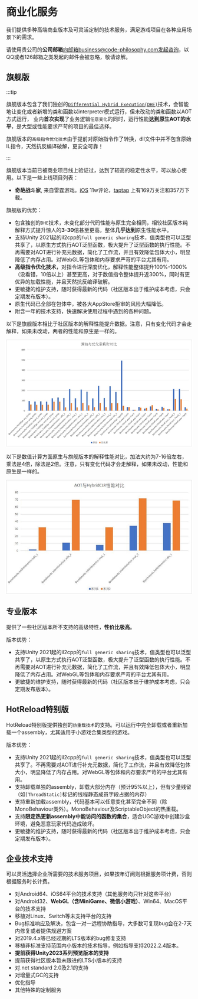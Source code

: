 # 商业化服务

我们提供多种高端商业版本及可灵活定制的技术服务，满足游戏项目在各种应用场景下的需求。

请使用贵公司的**公司邮箱**向邮箱business@code-philosophy.com发起咨询，以QQ或者126邮箱之类发起的邮件会被忽略，敬请谅解。

## 旗舰版

:::tip

旗舰版本包含了我们独创的[`Differential Hybrid Execution(DHE)`](/advanced/differentialhybridexecution.md)技术，会智能地让变化或者新增的类和函数以interpreter模式运行，但未改动的类和函数以AOT方式运行，
业内**首次实现**了业务逻辑`任意变化`的同时，运行性能**达到原生AOT的水平**，是大型或性能要求严苛的项目的最佳选择。

旗舰版本的`高级指令优化技术`由于提前对原始指令作了转换，dll文件中并不包含原始IL指令，天然抗反编译破解，更安全可靠！

:::

旗舰版本当前已被商业项目线上验证过，达到了较高的稳定性水平，可以放心使用。以下是一些上线项目列表：

- **奇葩战斗家**, 来自雷霆游戏。[iOS](https://apps.apple.com/cn/app/%E5%A5%87%E8%91%A9%E6%88%98%E6%96%97%E5%AE%B6/id1434798394) 11w评论，[taptap](https://www.taptap.cn/app/45981?utm_medium=seo&utm_source=google) 上有169万关注和357万下载。

旗舰版的优势：

- 包含独创的`DHE`技术，未变化部分代码性能与原生完全相同，相较社区版本纯解释方式提升惊人的**3-30**倍甚至更高，整体**几乎达到**原生性能水平。
- 支持Unity 2021起的il2cpp的`full generic sharing`技术，值类型也可以泛型共享了，以原生方式执行AOT泛型函数，极大提升了泛型函数的执行性能。不再需要对AOT进行补充元数据，简化了工作流，并且有效降低包体大小，明显降低了内存占用。对WebGL等包体和内存要求严苛的平台尤其有用。
- **高级指令优化技术**，对指令进行深度优化，解释性能整体提升100%-1000%（没看错，10倍以上）甚至更高，对于数值指令整体提升近300%，同时有更优异的加载性能，并且天然抗反编译破解。
- 更敏捷的维护支持，随时获得最新的代码（社区版本出于维护成本考虑，只会定期发布版本）。
- 原生代码已全部在包体中，被各大AppStore拒审的风险大幅降低。
- 附含一年的技术支持，快速解决使用过程中遇到的各种问题。


以下是旗舰版本相比于社区版本的解释性能提升数据。注意，只有变化代码才会走解释，如果未改动，两者的性能和原生是一样的。

![interpreter_optimization](/img/hybridclr/interpreter_optimization.jpg)

以下是数值计算方面原生与旗舰版本的解释性能对比，加法大约为7-16倍左右，乘法是4倍，除法是2倍。注意，只有变化代码才会走解释，如果未改动，性能和原生是一样的。

![benchmark_numeric](/img/hybridclr/benchmark_numeric.jpg)


## 专业版本

提供了一些社区版本所不支持的高级特性，**性价比极高**。

版本优势：

- 支持Unity 2021起的il2cpp的`full generic sharing`技术，值类型也可以泛型共享了，以原生方式执行AOT泛型函数，极大提升了泛型函数的执行性能。不再需要对AOT进行补充元数据，简化了工作流，并且有效降低包体大小，明显降低了内存占用。对WebGL等包体和内存要求严苛的平台尤其有用。
- 更敏捷的维护支持，随时获得最新的代码（社区版本出于维护成本考虑，只会定期发布版本）。

## HotReload特别版

HotReload特别版提供独创的`热重载技术`的支持。可以运行中完全卸载或者重新加载一个assembly，尤其适用于小游戏合集类型的游戏。

版本优势：

- 支持Unity 2021起的il2cpp的`full generic sharing`技术，值类型也可以泛型共享了。不再需要对AOT进行补充元数据，简化了工作流，并且有效降低包体大小，明显降低了内存占用。对WebGL等包体和内存要求严苛的平台尤其有用。
- 支持卸载单独的assembly，卸载大部分内存（预计95%以上），但有少量残留（如`[ThreadStatic]`标记的线程静态成员字段占据的内存）
- 支持重新加载assembly，代码基本可以任意变化甚至完全不同（除MonoBehaviour类外）。MonoBehaviour及ScriptableObject的热重载。
- 支持**限定热更新assembly中能访问的函数的集合**，适合UGC游戏中创建沙盒环境，避免恶意玩家代码造成破坏。
- 更敏捷的维护支持，随时获得最新的代码（社区版本出于维护成本考虑，只会定期发布版本）。



## 企业技术支持

可以灵活选择企业所需要的技术服务项目，如果按年订阅则根据服务项计费，否则根据服务时长计费。

- 对Android64、iOS64平台的技术支持（其他服务均只针对这些平台）
- 对Android32、**WebGL（含MiniGame、微信小游戏）**、Win64、MacOS平台的技术支持
- 移植对Linux、Switch等未支持平台的支持
- Bug标准响应及解决，包含一对一远程协助指导，大多数可复现bug会在2-7天内修复或者提供规避方案
- 对2019.4.x等已经过期的LTS版本的bug修复支持
- 移植非标准支持范围内小版本的技术指导，例如指导支持2022.2.4版本。
- **提前获得Unity2023系列预览版本的支持**
- 提前获得社区版本暂未跟进的LTS小版本的支持
- 对.net standard 2.0及2.1的支持
- 对增量式GC的支持
- 优化指导
- 其他特殊的定制服务

